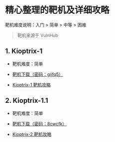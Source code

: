 # 精心整理的靶机及详细攻略

靶机难度说明：入门 > 简单 > 中等 > 困难

> 靶机来源于 VulnHub

## 1. Kioptrix-1

- 靶机难度：简单

- [靶机下载（密码：gijfq5）](https://share.weiyun.com/q0prrEzA)

- [Kioptrix-1 靶机攻略](https://github.com/isecurityplus/OSCP/blob/master/VulnHub/Kioptrix_1.md)


## 2. Kioptrix-1.1

- 靶机难度：简单

- [靶机下载（密码：8cwcfk）](https://share.weiyun.com/OkLJcf16)

- [Kioptrix-2 靶机攻略](https://github.com/isecurityplus/OSCP/blob/master/VulnHub/Kioptrix_2.md)


